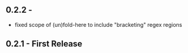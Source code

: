 ## 0.2.2 -
* fixed scope of (un)fold-here to include "bracketing" regex regions

## 0.2.1 - First Release
